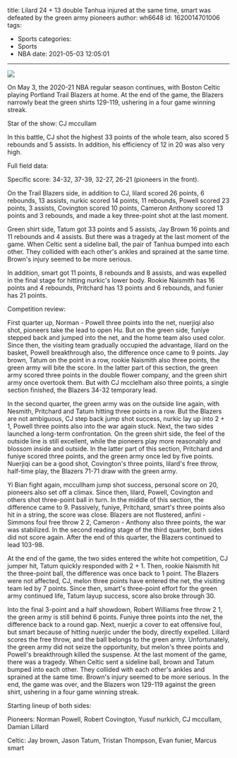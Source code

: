 title: Lilard 24 + 13 double Tanhua injured at the same time, smart was defeated by the green army pioneers
author: wh6648
id: 1620014701006
tags: 
- Sports
categories: 
- Sports
- NBA
date: 2021-05-03 12:05:01
---
![](https://p7.itc.cn/q_70/images01/20210503/01a5ca281b3b405c906b8541fbfbd499.jpeg)


On May 3, the 2020-21 NBA regular season continues, with Boston Celtic playing Portland Trail Blazers at home. At the end of the game, the Blazers narrowly beat the green shirts 129-119, ushering in a four game winning streak.

Star of the show: CJ mccullam

In this battle, CJ shot the highest 33 points of the whole team, also scored 5 rebounds and 5 assists. In addition, his efficiency of 12 in 20 was also very high.

Full field data:

Specific score: 34-32, 37-39, 32-27, 26-21 (pioneers in the front).

On the Trail Blazers side, in addition to CJ, lilard scored 26 points, 6 rebounds, 13 assists, nurkic scored 14 points, 11 rebounds, Powell scored 23 points, 3 assists, Covington scored 10 points, Cameron Anthony scored 13 points and 3 rebounds, and made a key three-point shot at the last moment.

Green shirt side, Tatum got 33 points and 5 assists, Jay Brown 16 points and 11 rebounds and 4 assists. But there was a tragedy at the last moment of the game. When Celtic sent a sideline ball, the pair of Tanhua bumped into each other. They collided with each other's ankles and sprained at the same time. Brown's injury seemed to be more serious.

In addition, smart got 11 points, 8 rebounds and 8 assists, and was expelled in the final stage for hitting nurkic's lower body. Rookie Naismith has 16 points and 4 rebounds, Pritchard has 13 points and 6 rebounds, and funier has 21 points.

Competition review:

First quarter up, Norman - Powell three points into the net, nuerjiqi also shot, pioneers take the lead to open Hu. But on the green side, funiye stepped back and jumped into the net, and the home team also used color. Since then, the visiting team gradually occupied the advantage, lilard on the basket, Powell breakthrough also, the difference once came to 9 points. Jay brown, Tatum on the point in a row, rookie Naismith also three points, the green army will bite the score. In the latter part of this section, the green army scored three points in the double flower company, and the green shirt army once overtook them. But with CJ mcclelham also three points, a single section finished, the Blazers 34-32 temporary lead.

In the second quarter, the green army was on the outside line again, with Nesmith, Pritchard and Tatum hitting three points in a row. But the Blazers are not ambiguous, CJ step back jump shot success, nurkic lay up into 2 + 1, Powell three points also into the war again stuck. Next, the two sides launched a long-term confrontation. On the green shirt side, the feel of the outside line is still excellent, while the pioneers play more reasonably and blossom inside and outside. In the latter part of this section, Pritchard and funiye scored three points, and the green army once led by five points. Nuerjiqi can be a good shot, Covington's three points, lilard's free throw, half-time play, the Blazers 71-71 draw with the green army.

Yi Bian fight again, mccullham jump shot success, personal score on 20, pioneers also set off a climax. Since then, lilard, Powell, Covington and others shot three-point ball in turn. In the middle of this section, the difference came to 9. Passively, funiye, Pritchard, smart's three points also hit in a string, the score was close. Blazers are not flustered, anfini - Simmons foul free throw 2 2, Cameron - Anthony also three points, the war was stabilized. In the second reading stage of the third quarter, both sides did not score again. After the end of this quarter, the Blazers continued to lead 103-98.

At the end of the game, the two sides entered the white hot competition, CJ jumper hit, Tatum quickly responded with 2 + 1. Then, rookie Naismith hit the three-point ball, the difference was once back to 1 point. The Blazers were not affected, CJ, melon three points have entered the net, the visiting team led by 7 points. Since then, smart's three-point effort for the green army continued life, Tatum layup success, score also broke through 30.

Into the final 3-point and a half showdown, Robert Williams free throw 2 1, the green army is still behind 6 points. Funiye three points into the net, the difference back to a round gap. Next, nuerjic a cover to eat offensive foul, but smart because of hitting nuerjic under the body, directly expelled. Lillard scores the free throw, and the ball belongs to the green army. Unfortunately, the green army did not seize the opportunity, but melon's three points and Powell's breakthrough killed the suspense. At the last moment of the game, there was a tragedy. When Celtic sent a sideline ball, brown and Tatum bumped into each other. They collided with each other's ankles and sprained at the same time. Brown's injury seemed to be more serious. In the end, the game was over, and the Blazers won 129-119 against the green shirt, ushering in a four game winning streak.

Starting lineup of both sides:

Pioneers: Norman Powell, Robert Covington, Yusuf nurkich, CJ mccullam, Damian Lillard

Celtic: Jay brown, Jason Tatum, Tristan Thompson, Evan funier, Marcus smart

